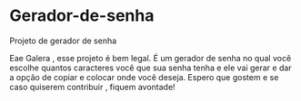 # Gerador-de-senha
Projeto de gerador de senha 

Eae Galera , esse projeto é bem legal. É um gerador de senha no qual você escolhe quantos caracteres você que sua senha tenha e ele vai gerar e dar a opção de copiar
e colocar onde você deseja. Espero que gostem e se caso quiserem contribuir , fiquem avontade!
